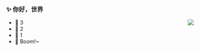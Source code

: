 ### ✨ 你好，世界 

  
<img align='right' src="https://github-readme-stats.vercel.app/api?username=yesmore&show_icons=true&theme=radical" />


- 🔭 3
- 🌱 2
- 👯 1
- 🤔 Boom!~ 

